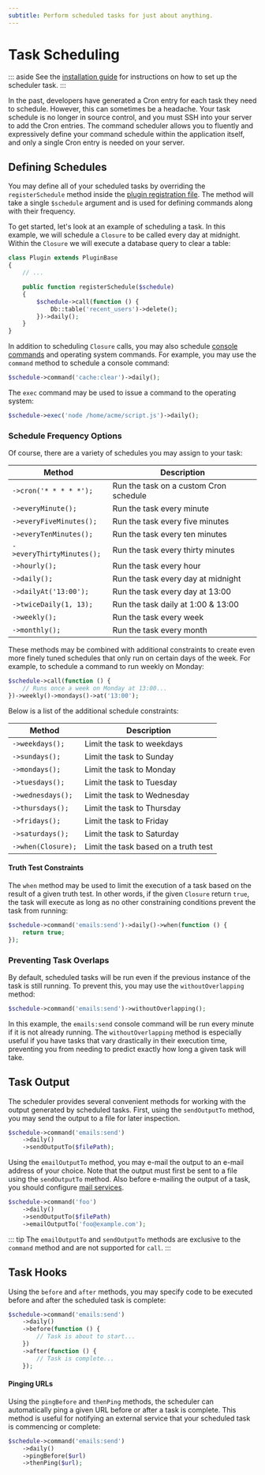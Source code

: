 ```yaml
---
subtitle: Perform scheduled tasks for just about anything.
---
```

# Task Scheduling

::: aside
See the [installation guide](../../setup/installation.md) for instructions on how to set up the scheduler task.
:::

In the past, developers have generated a Cron entry for each task they need to schedule. However, this can sometimes be a headache. Your task schedule is no longer in source control, and you must SSH into your server to add the Cron entries. The command scheduler allows you to fluently and expressively define your command schedule within the application itself, and only a single Cron entry is needed on your server.

<a id="oc-defining-schedules"></a>
## Defining Schedules

You may define all of your scheduled tasks by overriding the `registerSchedule` method inside the [plugin registration file](../extending.md). The method will take a single `$schedule` argument and is used for defining commands along with their frequency.

To get started, let's look at an example of scheduling a task. In this example, we will schedule a `Closure` to be called every day at midnight. Within the `Closure` we will execute a database query to clear a table:

```php
class Plugin extends PluginBase
{
    // ...

    public function registerSchedule($schedule)
    {
        $schedule->call(function () {
            Db::table('recent_users')->delete();
        })->daily();
    }
}
```

In addition to scheduling `Closure` calls, you may also schedule [console commands](../console-commands.md) and operating system commands. For example, you may use the `command` method to schedule a console command:

```php
$schedule->command('cache:clear')->daily();
```

The `exec` command may be used to issue a command to the operating system:

```php
$schedule->exec('node /home/acme/script.js')->daily();
```

### Schedule Frequency Options

Of course, there are a variety of schedules you may assign to your task:

Method  | Description
------------- | -------------
`->cron('* * * * *');`  |  Run the task on a custom Cron schedule
`->everyMinute();`  |  Run the task every minute
`->everyFiveMinutes();`  |  Run the task every five minutes
`->everyTenMinutes();`  |  Run the task every ten minutes
`->everyThirtyMinutes();`  |  Run the task every thirty minutes
`->hourly();`  |  Run the task every hour
`->daily();`  |  Run the task every day at midnight
`->dailyAt('13:00');`  |  Run the task every day at 13:00
`->twiceDaily(1, 13);`  |  Run the task daily at 1:00 & 13:00
`->weekly();`  |  Run the task every week
`->monthly();`  |  Run the task every month

These methods may be combined with additional constraints to create even more finely tuned schedules that only run on certain days of the week. For example, to schedule a command to run weekly on Monday:

```php
$schedule->call(function () {
    // Runs once a week on Monday at 13:00...
})->weekly()->mondays()->at('13:00');
```

Below is a list of the additional schedule constraints:

Method  | Description
------------- | -------------
`->weekdays();`  |  Limit the task to weekdays
`->sundays();`  |  Limit the task to Sunday
`->mondays();`  |  Limit the task to Monday
`->tuesdays();`  |  Limit the task to Tuesday
`->wednesdays();`  |  Limit the task to Wednesday
`->thursdays();`  |  Limit the task to Thursday
`->fridays();`  |  Limit the task to Friday
`->saturdays();`  |  Limit the task to Saturday
`->when(Closure);`  |  Limit the task based on a truth test

#### Truth Test Constraints

The `when` method may be used to limit the execution of a task based on the result of a given truth test. In other words, if the given `Closure` return `true`, the task will execute as long as no other constraining conditions prevent the task from running:

```php
$schedule->command('emails:send')->daily()->when(function () {
    return true;
});
```

### Preventing Task Overlaps

By default, scheduled tasks will be run even if the previous instance of the task is still running. To prevent this, you may use the `withoutOverlapping` method:

```php
$schedule->command('emails:send')->withoutOverlapping();
```

In this example, the `emails:send` console command will be run every minute if it is not already running. The `withoutOverlapping` method is especially useful if you have tasks that vary drastically in their execution time, preventing you from needing to predict exactly how long a given task will take.

## Task Output

The scheduler provides several convenient methods for working with the output generated by scheduled tasks. First, using the `sendOutputTo` method, you may send the output to a file for later inspection.

```php
$schedule->command('emails:send')
    ->daily()
    ->sendOutputTo($filePath);
```

Using the `emailOutputTo` method, you may e-mail the output to an e-mail address of your choice. Note that the output must first be sent to a file using the `sendOutputTo` method. Also before e-mailing the output of a task, you should configure [mail services](../../setup/mail-config.md).

```php
$schedule->command('foo')
    ->daily()
    ->sendOutputTo($filePath)
    ->emailOutputTo('foo@example.com');
```

::: tip
The `emailOutputTo` and `sendOutputTo` methods are exclusive to the `command` method and are not supported for `call`.
:::

## Task Hooks

Using the `before` and `after` methods, you may specify code to be executed before and after the scheduled task is complete:

```php
$schedule->command('emails:send')
    ->daily()
    ->before(function () {
        // Task is about to start...
    })
    ->after(function () {
        // Task is complete...
    });
```

#### Pinging URLs

Using the `pingBefore` and `thenPing` methods, the scheduler can automatically ping a given URL before or after a task is complete. This method is useful for notifying an external service that your scheduled task is commencing or complete:

```php
$schedule->command('emails:send')
    ->daily()
    ->pingBefore($url)
    ->thenPing($url);
```
